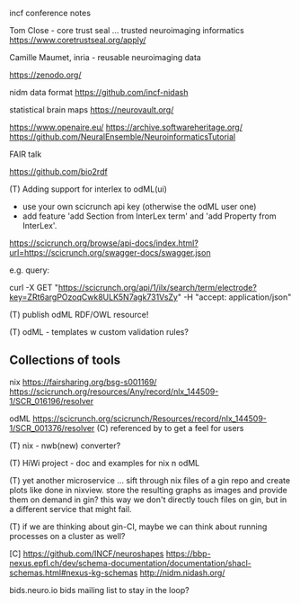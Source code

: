 incf conference notes

Tom Close - core trust seal ... trusted neuroimaging informatics
https://www.coretrustseal.org/apply/

Camille Maumet, inria - reusable neuroimaging data

https://zenodo.org/

nidm data format
https://github.com/incf-nidash

statistical brain maps
https://neurovault.org/

https://www.openaire.eu/
https://archive.softwareheritage.org/
https://github.com/NeuralEnsemble/NeuroinformaticsTutorial


FAIR talk

https://github.com/bio2rdf

(T) Adding support for interlex to odML(ui)

- use your own scicrunch api key (otherwise the odML user one)
- add feature 'add Section from InterLex term' and 'add Property from InterLex'.

https://scicrunch.org/browse/api-docs/index.html?url=https://scicrunch.org/swagger-docs/swagger.json

e.g. query:

curl -X GET "https://scicrunch.org/api/1/ilx/search/term/electrode?key=ZRt6argPOzoqCwk8ULK5N7agk731VsZy" -H  "accept: application/json"


(T) publish odML RDF/OWL resource!

(T) odML - templates w custom validation rules?


## Collections of tools
nix
https://fairsharing.org/bsg-s001169/
https://scicrunch.org/resources/Any/record/nlx_144509-1/SCR_016196/resolver

odML
https://scicrunch.org/scicrunch/Resources/record/nlx_144509-1/SCR_001376/resolver
(C) referenced by to get a feel for users


(T) nix - nwb(new) converter?


(T) HiWi project - doc and examples for nix n odML

(T) yet another microservice ... sift through nix files of a gin repo and create plots like done in nixview.
    store the resulting graphs as images and provide them on demand in gin? this way we don't directly touch
    files on gin, but in a different service that might fail.

(T) if we are thinking about gin-CI, maybe we can think about running processes on a cluster as well?



[C]
https://github.com/INCF/neuroshapes
https://bbp-nexus.epfl.ch/dev/schema-documentation/documentation/shacl-schemas.html#nexus-kg-schemas
http://nidm.nidash.org/

bids.neuro.io
bids mailing list to stay in the loop?


